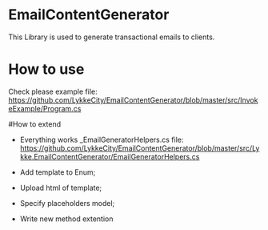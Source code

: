 # EmailContentGenerator

This Library is used to generate transactional emails to clients.

# How to use

Check please example file:
https://github.com/LykkeCity/EmailContentGenerator/blob/master/src/InvokeExample/Program.cs

#How to extend

- Everything works _EmailGeneratorHelpers.cs file: https://github.com/LykkeCity/EmailContentGenerator/blob/master/src/Lykke.EmailContentGenerator/EmailGeneratorHelpers.cs

- Add template to Enum;

- Upload html of template;

- Specify placeholders model;

- Write new method extention

